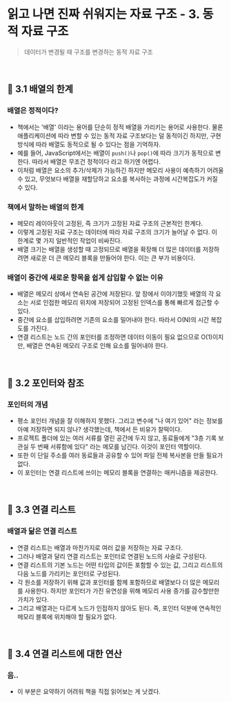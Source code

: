 # 읽고 나면 진짜 쉬워지는 자료 구조 - 3. 동적 자료 구조

> 데이터가 변경될 때 구조를 변경하는 동적 자료 구조

<br/>

## 🔖 3.1 배열의 한계

### 배열은 정적이다?

- 책에서는 '배열' 이라는 용어를 단순히 정적 배열을 가리키는 용어로 사용한다. 물론 애플리케이션에 따라 변할 수 있는 동적 자료 구조보다는 덜 동적이긴 하지만, 구현 방식에 따라 배열도 동적으로 될 수 있다는 점을 기억하자.
- 예를 들어, JavaScript에서는 배열이 `push()`나 `pop()`에 따라 크기가 동적으로 변한다. 따라서 배열은 무조건 정적이다 라고 하기엔 어렵다.
- 이처럼 배열은 요소의 추가/삭제가 가능하긴 하지만 메모리 사용이 예측하기 어려울 수 있고, 무엇보다 배열을 재할당하고 요소를 복사하는 과정에 시간복잡도가 커질 수 있다.

### 책에서 말하는 배열의 한계

- 메모리 레이아웃이 고정된, 즉 크기가 고정된 자료 구조의 근본적인 한계다.
- 이렇게 고정된 자료 구조는 데이터에 따라 자료 구조의 크기가 늘어날 수 없다. 이 한계로 몇 가지 일반적인 작업이 비싸진다.
- 배열 크기는 배열을 생성할 때 고정되므로 배열을 확장해 더 많은 데이터를 저장하려면 새로운 더 큰 메모리 블록을 만들어야 한다. 이는 큰 부가 비용이다.

### 배열이 중간에 새로운 항목을 쉽게 삽입할 수 없는 이유

- 배열은 메모리 상에서 연속된 공간에 저장된다. 앞 장에서 이야기했듯 배열의 각 요소는 서로 인접한 메모리 위치에 저장되어 고정된 인덱스를 통해 빠르게 접근할 수 있다.
- 중간에 요소를 삽입하려면 기존의 요소를 밀어내야 한다. 따라서 O(N)의 시간 복잡도를 가진다.
- 연결 리스트는 노드 간의 포인터를 조정하면 데이터 이동이 필요 없으므로 O(1)이지만, 배열은 연속된 메모리 구조로 인해 요소를 밀어내야 한다.

<br/>

## 🔖 3.2 포인터와 참조

### 포인터의 개념

- 평소 포인터 개념을 잘 이해하지 못했다. 그리고 변수에 "나 여기 있어" 라는 정보를 아예 저장하면 되지 않나? 생각했는데, 책에서 든 비유가 찰떡이다.
- 프로젝트 폴더에 있는 여러 서류를 열린 공간에 두지 않고, 동료들에게 "3층 기록 보관실 두 번째 서류함에 있다" 라는 메모를 남긴다. 이것이 포인터 역할이다.
- 또한 이 단일 주소를 여러 동료들과 공유할 수 있어 파일 전체 복사본을 만들 필요가 없다.
- 이 포인터는 연결 리스트에 쓰이는 메모리 블록을 연결하는 매커니즘을 제공한다.

<br/>

## 🔖 3.3 연결 리스트

### 배열과 닮은 연결 리스트

- 연결 리스트는 배열과 마찬가지로 여러 값을 저장하는 자료 구조다.
- 그러나 배열과 달리 연결 리스트는 포인터로 연결된 노드의 사슬로 구성된다.
- 연결 리스트의 기본 노드는 어떤 타입의 값이든 포함할 수 있는 값, 그리고 리스트의 다음 노드를 가리키는 포인터로 구성된다.
- 각 원소를 저장하기 위해 값과 포인터를 함께 포함하므로 배열보다 더 많은 메모리를 사용한다. 하지만 포인터가 가진 유연성을 위해 메모리 사용 증가를 감수할만한 가치가 있다.
- 그리고 배열과는 다르게 노드가 인접하지 않아도 된다. 즉, 포인터 덕분에 연속적인 메모리 블록에 위치해야 할 필요가 없다.

<br/>

## 🔖 3.4 연결 리스트에 대한 연산

### 음..

- 이 부분은 요약하기 어려워 책을 직접 읽어보는 게 낫겠다.
